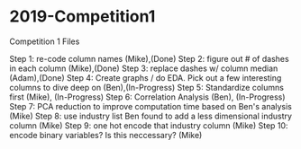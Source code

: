 # 2019-Competition1
Competition 1 Files


Step 1: re-code column names (Mike),(Done)
Step 2: figure out # of dashes in each column (Mike),(Done)
Step 3: replace dashes w/ column median (Adam),(Done)
Step 4: Create graphs / do EDA. Pick out a few interesting columns to dive deep on (Ben),(In-Progress)
Step 5: Standardize columns first (Mike), (In-Progress)
Step 6: Correlation Analysis (Ben), (In-Progress)
Step 7: PCA reduction to improve computation time based on Ben's analysis (Mike)
Step 8: use industry list Ben found to add a less dimensional industry column (Mike)
Step 9: one hot encode that industry column (Mike)
Step 10: encode binary variables? Is this neccessary? (Mike)
